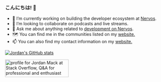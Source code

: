 ### こんにちは! 👋

- 🔭 I’m currently working on building the developer ecosystem at [Nervos](https://www.nervos.org/).
- 👯 I’m looking to collaborate on podcasts and live streams.
- 💬 Ask me about anything related to [development on Nervos](https://www.nervos.org/developer/).
- 🗺 You can find me in the communities listed on my [website.](https://www.jordanmack.info/#where)
- 📫 You can also find my contact information on my [website.](https://www.jordanmack.info/#contact)

[![Jordan's GitHub stats](https://github-readme-stats.vercel.app/api?username=jordanmack)](https://github.com/anuraghazra/github-readme-stats)

<a href="https://stackoverflow.com/users/9979/jordan-mack"><img src="https://stackoverflow.com/users/flair/9979.png" width="208" height="58" alt="profile for Jordan Mack at Stack Overflow, Q&amp;A for professional and enthusiast programmers" title="profile for Jordan Mack at Stack Overflow, Q&amp;A for professional and enthusiast programmers"></a>

<!--
**jordanmack/jordanmack** is a ✨ _special_ ✨ repository because its `README.md` (this file) appears on your GitHub profile.

Here are some ideas to get you started:

- 🔭 I’m currently working on ...
- 🌱 I’m currently learning ...
- 👯 I’m looking to collaborate on ...
- 🤔 I’m looking for help with ...
- 💬 Ask me about ...
- 📫 How to reach me: ...
- 😄 Pronouns: ...
- ⚡ Fun fact: ...
-->
